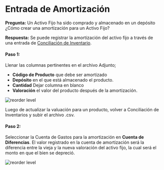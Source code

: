 <!-- add-breadcrumbs -->
# Entrada de Amortización

**Pregunta:** Un Activo Fijo ha sido comprado y almacenado en un depósito ¿Cómo crear una amortización para un Activo Fijo? 

**Respuesta:** Se puede registrar la amortización del activo fijo a través de una entrada de [Conciliación de Inventario](/docs/user/manual/en/stock/opening-stock.html).

#### Paso 1:

Llenar las columnas pertinentes en el archivo Adjunto; 

- **Código de Producto** que debe ser amortizado
- **Depósito** en el que está almacenado el producto.
- **Cantidad** Dejar columna en blanco
- **Valoración** el valor del producto después de la amortización. 

<img alt="reorder level" class="screenshot" src="{{docs_base_url}}/assets/img/articles/fixed-asset-dep-1.gif">

Luego de actualizar la valuación para un producto, volver a Conciliación de Inventarios y subir el archivo .csv. 

#### Paso 2:

Seleccionar la Cuenta de Gastos para la amortización en **Cuenta de Diferencias**. El valor registrado en la cuenta de amortización será la diferencia entre la vieja y la nueva valoración del activo fijo, la cual será el monto en que el bien se depreció. 

<img alt="reorder level" class="screenshot" src="{{docs_base_url}}/assets/img/articles/fixed-asset-dep-2.png">
